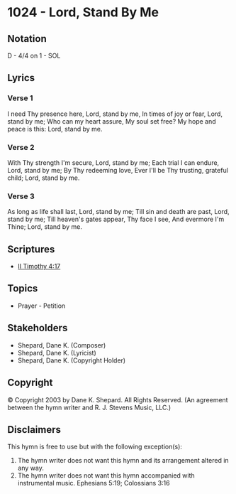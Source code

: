 # 1024 - Lord, Stand By Me

## Notation

D - 4/4 on 1 - SOL

## Lyrics

### Verse 1

I need Thy presence here, Lord, stand by me, In times of joy or fear, Lord, stand by me; Who can my heart assure, My soul set free? My hope and peace is this: Lord, stand by me.

### Verse 2

With Thy strength I'm secure, Lord, stand by me; Each trial I can endure, Lord, stand by me; By Thy redeeming love, Ever I'll be Thy trusting, grateful child; Lord, stand by me.

### Verse 3

As long as life shall last, Lord, stand by me; Till sin and death are past, Lord, stand by me; Till heaven's gates appear, Thy face I see, And evermore I'm Thine; Lord, stand by me.


## Scriptures

- [II Timothy 4:17](https://www.biblegateway.com/passage/?search=II%20Timothy%204%3A17)

## Topics

- Prayer - Petition

## Stakeholders

- Shepard, Dane K. (Composer)
- Shepard, Dane K. (Lyricist)
- Shepard, Dane K. (Copyright Holder)

## Copyright

© Copyright 2003 by Dane K. Shepard. All Rights Reserved.
(An agreement between the hymn writer and R. J. Stevens Music, LLC.)

## Disclaimers

This hymn is free to use but with the following exception(s):
1. The hymn writer does not want this hymn and its arrangement altered in any way.
2. The hymn writer does not want this hymn accompanied with instrumental music.
Ephesians 5:19; Colossians 3:16

